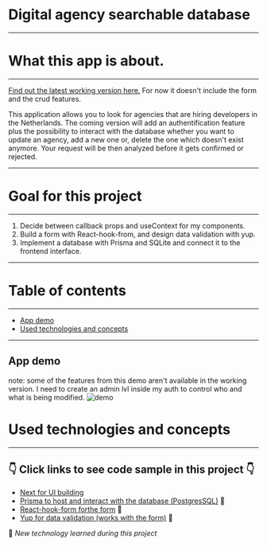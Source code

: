 # Digital agency searchable database

---

# What this app is about.
---

[Find out the latest working version here.](https://agency-find-g8m369018-p-nblt.vercel.app/) For now it doesn't include the form and the crud features.

This application allows you to look for agencies that are hiring developers in the Netherlands. The coming version will add an authentification feature plus the possibility to interact with the database whether you want to update an agency, add a new one or, delete the one which doesn't exist anymore. Your request will be then analyzed before it gets confirmed or rejected.

---

# Goal for this project
---

1. Decide between callback props and useContext for my components.
2. Build a form with React-hook-from, and design data validation with yup.
3. Implement a database with Prisma and SQLite and connect it to the frontend interface.

--- 

# Table of contents

---

- [App demo](#app-demo)
- [Used technologies and concepts](#used-technologies-and-concepts)

---

App demo
---
note: some of the features from this demo aren't available in the working version. I need to create an admin lvl inside my auth to control who and what is being modified.
![demo](https://user-images.githubusercontent.com/98712114/196496480-c56a7562-6f31-410e-8312-2245cd7373c4.gif)


# Used technologies and concepts
---
## 👇 Click links to see code sample in this project 👇

- [Next for UI building](https://github.com/P-NBLT/static-website-project/blob/main/pages/index.js)
- [Prisma to host and interact with the database (PostgresSQL)](https://github.com/P-NBLT/agency-find-job/blob/main/prisma/schema.prisma) 🐣
- [React-hook-form forthe form](https://github.com/P-NBLT/agency-find-job/blob/main/component/organism/AgencyForm/AgencyForm.js) 🐣
- [Yup for data validation (works with the form)](https://github.com/P-NBLT/agency-find-job/blob/main/validation/signup.js) 🐣

🐣 *New technology learned during this project*
